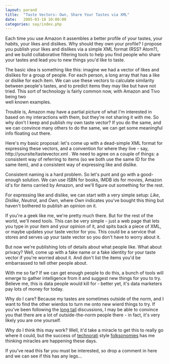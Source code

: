 ```yaml
---
layout: parand
title:  "Taste Vectors: Own, Share Your Tastes via XML"
date:   2005-03-10 10:00:00
categories: say/index.php
---
```

Each time you use Amazon it assembles a better profile of your tastes, your habits, your likes and dislikes. Why should they own your profile? I propose you publish your likes and dislikes via a simple XML format \(RSS? Atom?\), and we build collaborative filtering tools to help you find people who share your tastes and lead you to new things you'd like to taste. 

The basic idea is something like this: imagine we had a vector of likes and dislikes for a group of people. For each person, a long array that has a like or dislike for each item. We can use these vectors to calculate similarity between people's tastes, and to predict items they may like but have not tried. This sort of technology is fairly common now, with Amazon and Tivo being two  
well known examples. 

Trouble is, Amazon may have a partial picture of what I'm interested in based on my interactions with them, but they're not sharing it with me. So why don't I keep and publish my own taste vector? If you do the same, and we can convince many others to do the same, we can get some meaningful info floating out there.

Here's my basic proposal: let's come up with a dead-simple XML format for expressing these vectors, and a convention for where they live - say, http://yoursite/tastevector.xml . We need to agree on a couple of things: a consistent way of referring to items \(so we both use the same ID for the same item\), and a consistent way of expressing like and dislike. 

Consistent naming is a hard problem. So let's punt and go with a good-enough solution. We can use ISBN for books, IMDB ids for movies, Amazon id's for items carried by Amazon, and we'll figure out something for the rest. 

For expressing like and dislike, we can start with a very simple setup: _Like_, _Dislike_, _Neutral_, and _Own_, where _Own_ indicates you've bought this thing but haven't bothered to publish an opinion on it.

If you're a geek like me, we're pretty much there. But for the rest of the world, we'll need tools. This can be very simple - just a web page that lets you type in your item and your opinion of it, and spits back a piece of XML, or maybe updates your taste vector for you. This could be a service that stores and serves up your taste vector so you don't have to worry about it.

But now we're publishing lots of details about what people like. What about privacy? Well, come up with a fake name or a fake identity for your taste vector if you're worried about it. And don't list the items you'd be embarrassed to tell other people about.

With me so far? If we can get enough people to do this, a bunch of tools will emerge to gather intelligence from it and suggest new things for you to try. Believe me, this is data people would kill for - better yet, it's data marketers pay lots of money for today. 

Why do I care? Because my tastes are sometimes outside of the norm, and I want to find the other wierdos to turn me onto new wierd things to try. If you've been following the [long tail](http://technorati.com/tag/long+tail) discussions, I may be able to convince you that there are a lot of outside-the-norm people there - in fact, it's very likely you are one yourself.

Why do I think this may work? Well, it'd take a miracle to get this to really go where it could, but the success of [technorati](http://technorati.com/tag/technorati) style [folksonomies](http://technorati.com/tag/technorati) has me thinking miracles are happening these days. 

If you've read this far you must be interested, so drop a comment in here and we can see if this has any legs…
